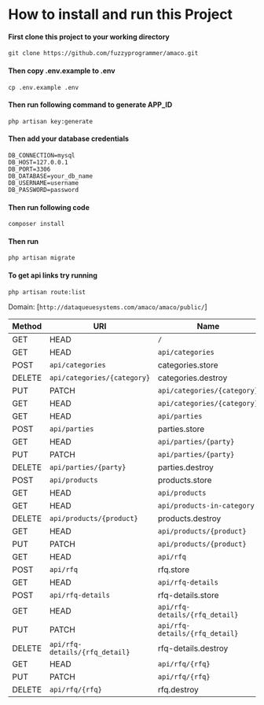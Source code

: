 # How to install and run this Project

#### First clone this project to your working directory
`git clone https://github.com/fuzzyprogrammer/amaco.git`

#### Then copy **.env.example** to **.env**
`cp .env.example .env`

#### Then run following command to generate APP_ID
`php artisan key:generate`

#### Then add your database credentials
```
DB_CONNECTION=mysql
DB_HOST=127.0.0.1
DB_PORT=3306
DB_DATABASE=your_db_name
DB_USERNAME=username
DB_PASSWORD=password
```
#### Then run following code
`composer install`

#### Then run 
`php artisan migrate`

#### To get api links try running 
`php artisan route:list`

Domain: [`http://dataqueuesystems.com/amaco/amaco/public/`] 

| Method    | URI                            | Name                 |
|-----------|--------------------------------|----------------------|
| GET|HEAD  |` /                            `|                      |
| GET|HEAD  |` api/categories               `| categories.index     |
| POST      |` api/categories               `| categories.store     |
| DELETE    |` api/categories/{category}    `| categories.destroy   |
| PUT|PATCH |` api/categories/{category}    `| categories.update    |
| GET|HEAD  |` api/categories/{category}    `| categories.show      |
| GET|HEAD  |` api/parties                  `| parties.index        |
| POST      |` api/parties                  `| parties.store        |
| GET|HEAD  |` api/parties/{party}          `| parties.show         |
| PUT|PATCH |` api/parties/{party}          `| parties.update       |
| DELETE    |` api/parties/{party}          `| parties.destroy      |
| POST      |` api/products                 `| products.store       |
| GET|HEAD  |` api/products                 `| products.index       |
| GET|HEAD  |` api/products-in-category     `| products.in.category |
| DELETE    |` api/products/{product}       `| products.destroy     |
| GET|HEAD  |` api/products/{product}       `| products.show        |
| PUT|PATCH |` api/products/{product}       `| products.update      |
| GET|HEAD  |` api/rfq                      `| rfq.index            |
| POST      |` api/rfq                      `| rfq.store            |
| GET|HEAD  |` api/rfq-details              `| rfq-details.index    |
| POST      |` api/rfq-details              `| rfq-details.store    |
| GET|HEAD  |` api/rfq-details/{rfq_detail} `| rfq-details.show     |
| PUT|PATCH |` api/rfq-details/{rfq_detail} `| rfq-details.update   |
| DELETE    |` api/rfq-details/{rfq_detail} `| rfq-details.destroy  |
| GET|HEAD  |` api/rfq/{rfq}                `| rfq.show             |
| PUT|PATCH |` api/rfq/{rfq}                `| rfq.update           |
| DELETE    |` api/rfq/{rfq}                `| rfq.destroy          |
